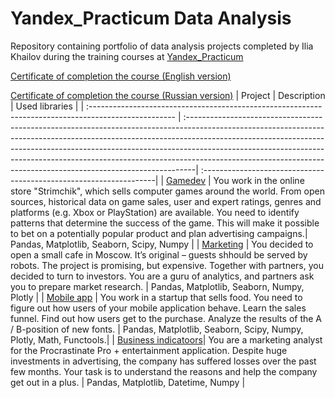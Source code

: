 # Yandex_Practicum Data Analysis

Repository containing portfolio of data analysis projects completed by Ilia Khailov during the training courses at [Yandex_Practicum](https://practicum.yandex.ru)

[Certificate of completion the course (English version)](https://github.com/AstartesXX/yandex_practicum/blob/main/yandex_da_en.pdf)

[Certificate of completion the course (Russian version)](https://github.com/AstartesXX/yandex_practicum/blob/main/yandex_da_ru.pdf)
| Project                                                                                              | Description                                                                                                                                                                                                                                                                                                                                                                                              | Used libraries                                                     |
| :--------------------------------------------------------------------------------------------------- | :--------------------------------------------------------------------------------------------------------------------------------------------------------------------------------------------------------------------------------------------------------------------------------------------------------------------------------------------------------------------------------------------------------| :------------------------------------------------------------------|
| [Gamedev](https://github.com/AstartesXX/yandex_practicum/tree/main/gamedev)                          | You work in the online store "Strimchik", which sells computer games around the world. From open sources, historical data on game sales, user and expert ratings, genres and platforms (e.g. Xbox or PlayStation) are available. You need to identify patterns that determine the success of the game. This will make it possible to bet on a potentially popular product and plan advertising campaigns.| Pandas, Matplotlib, Seaborn, Scipy, Numpy                          |
| [Marketing](https://github.com/AstartesXX/yandex_practicum/tree/main/marketing)                      | You decided to open a small cafe in Moscow. It’s original – guests shhould be served by robots. The project is promising, but expensive. Together with partners, you decided to turn to investors. You are a guru of analytics, and partners ask you to prepare market research.                                                                                                                         | Pandas, Matplotlib, Seaborn, Numpy, Plotly                         |
| [Mobile app](https://github.com/AstartesXX/yandex_practicum/tree/main/mobile%20app)                  | You work in a startup that sells food. You need to figure out how users of your mobile application behave. Learn the sales funnel. Find out how users get to the purchase. Analyze the results of the A / B-position of new fonts.                                                                                                                                                                       | Pandas, Matplotlib, Seaborn, Scipy, Numpy, Plotly, Math, Functools.|
| [Business indicatoors](https://github.com/AstartesXX/yandex_practicum/tree/main/busines%20indicators)| You are a marketing analyst for the Procrastinate Pro + entertainment application. Despite huge investments in advertising, the company has suffered losses over the past few months. Your task is to understand the reasons and help the company get out in a plus.                                                                                                                                     | Pandas, Matplotlib, Datetime, Numpy                                |
